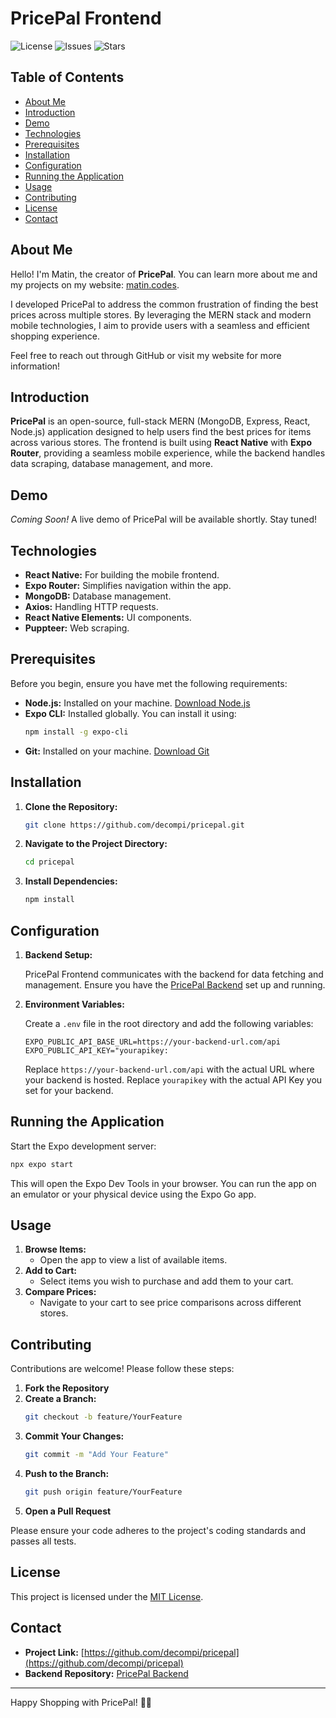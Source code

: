 # PricePal Frontend

![License](https://img.shields.io/github/license/decompi/pricepal)
![Issues](https://img.shields.io/github/issues/decompi/pricepal)
![Stars](https://img.shields.io/github/stars/decompi/pricepal?style=social)

## Table of Contents

- [About Me](#about-me)
- [Introduction](#introduction)
- [Demo](#demo)
- [Technologies](#technologies)
- [Prerequisites](#prerequisites)
- [Installation](#installation)
- [Configuration](#configuration)
- [Running the Application](#running-the-application)
- [Usage](#usage)
- [Contributing](#contributing)
- [License](#license)
- [Contact](#contact)

## About Me

Hello! I'm Matin, the creator of **PricePal**. You can learn more about me and my projects on my website: [matin.codes](https://matin.codes).

I developed PricePal to address the common frustration of finding the best prices across multiple stores. By leveraging the MERN stack and modern mobile technologies, I aim to provide users with a seamless and efficient shopping experience.

Feel free to reach out through GitHub or visit my website for more information!

## Introduction

**PricePal** is an open-source, full-stack MERN (MongoDB, Express, React, Node.js) application designed to help users find the best prices for items across various stores. The frontend is built using **React Native** with **Expo Router**, providing a seamless mobile experience, while the backend handles data scraping, database management, and more.

## Demo

*Coming Soon!* A live demo of PricePal will be available shortly. Stay tuned!

## Technologies

- **React Native:** For building the mobile frontend.
- **Expo Router:** Simplifies navigation within the app.
- **MongoDB:** Database management.
- **Axios:** Handling HTTP requests.
- **React Native Elements:** UI components.
- **Puppteer:** Web scraping.
## Prerequisites

Before you begin, ensure you have met the following requirements:

- **Node.js:** Installed on your machine. [Download Node.js](https://nodejs.org/)
- **Expo CLI:** Installed globally. You can install it using:
  ```bash
  npm install -g expo-cli
  ```
- **Git:** Installed on your machine. [Download Git](https://git-scm.com/)

## Installation

1. **Clone the Repository:**
   ```bash
   git clone https://github.com/decompi/pricepal.git
   ```
2. **Navigate to the Project Directory:**
   ```bash
   cd pricepal
   ```
3. **Install Dependencies:**
   ```bash
   npm install
   ```

## Configuration

1. **Backend Setup:**
   
   PricePal Frontend communicates with the backend for data fetching and management. Ensure you have the [PricePal Backend](https://github.com/decompi/pricepal-backend) set up and running.

2. **Environment Variables:**
   
   Create a `.env` file in the root directory and add the following variables:
   ```env
   EXPO_PUBLIC_API_BASE_URL=https://your-backend-url.com/api
   EXPO_PUBLIC_API_KEY="yourapikey:
   ```
   
   Replace `https://your-backend-url.com/api` with the actual URL where your backend is hosted.
   Replace `yourapikey` with the actual API Key you set for your backend.

## Running the Application

Start the Expo development server:

```bash
npx expo start
```

This will open the Expo Dev Tools in your browser. You can run the app on an emulator or your physical device using the Expo Go app.

## Usage

1. **Browse Items:**
   - Open the app to view a list of available items.
2. **Add to Cart:**
   - Select items you wish to purchase and add them to your cart.
3. **Compare Prices:**
   - Navigate to your cart to see price comparisons across different stores.

## Contributing

Contributions are welcome! Please follow these steps:

1. **Fork the Repository**
2. **Create a Branch:**
   ```bash
   git checkout -b feature/YourFeature
   ```
3. **Commit Your Changes:**
   ```bash
   git commit -m "Add Your Feature"
   ```
4. **Push to the Branch:**
   ```bash
   git push origin feature/YourFeature
   ```
5. **Open a Pull Request**

Please ensure your code adheres to the project's coding standards and passes all tests.

## License

This project is licensed under the [MIT License](LICENSE).

## Contact

- **Project Link:** [https://github.com/decompi/pricepal](https://github.com/decompi/pricepal)
- **Backend Repository:** [PricePal Backend](https://github.com/decompi/pricepal-backend)

---

Happy Shopping with PricePal! 🛒✨
